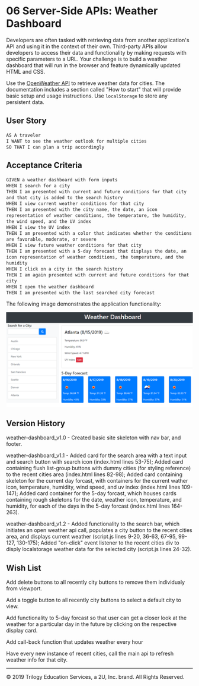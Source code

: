 # 06 Server-Side APIs: Weather Dashboard

Developers are often tasked with retrieving data from another application's API and using it in the context of their own. Third-party APIs allow developers to access their data and functionality by making requests with specific parameters to a URL. Your challenge is to build a weather dashboard that will run in the browser and feature dynamically updated HTML and CSS.

Use the [OpenWeather API](https://openweathermap.org/api) to retrieve weather data for cities. The documentation includes a section called "How to start" that will provide basic setup and usage instructions. Use `localStorage` to store any persistent data.

## User Story

```
AS A traveler
I WANT to see the weather outlook for multiple cities
SO THAT I can plan a trip accordingly
```

## Acceptance Criteria

```
GIVEN a weather dashboard with form inputs
WHEN I search for a city
THEN I am presented with current and future conditions for that city and that city is added to the search history
WHEN I view current weather conditions for that city
THEN I am presented with the city name, the date, an icon representation of weather conditions, the temperature, the humidity, the wind speed, and the UV index
WHEN I view the UV index
THEN I am presented with a color that indicates whether the conditions are favorable, moderate, or severe
WHEN I view future weather conditions for that city
THEN I am presented with a 5-day forecast that displays the date, an icon representation of weather conditions, the temperature, and the humidity
WHEN I click on a city in the search history
THEN I am again presented with current and future conditions for that city
WHEN I open the weather dashboard
THEN I am presented with the last searched city forecast
```

The following image demonstrates the application functionality:

![weather dashboard demo](./Assets/06-server-side-apis-homework-demo.png)

## Version History
weather-dashboard_v1.0 - Created basic site skeleton with nav bar, and footer.

weather-dashboard_v1.1 - Added card for the search area with a text input and search button with search icon (index.html lines 53-75); Added card containing flush list-group buttons with dummy cities (for styling reference) to the recent cities area (index.html lines 82-98); Added card containing skeleton for the current day forcast, with containers for the current wather icon, temperature, humidity, wind speed, and uv index (index.html lines 109-147); Added card container for the 5-day forcast, which houses cards containing rough skeletons for the date, weather icon, temperature, and humidity, for each of the days in the 5-day forcast (index.html lines 164-263).

weather-dashboard_v1.2 - Added functionality to the search bar, which initiates an open weather api call, populates a city button to the recent cities area, and displays current weather (script.js lines 9-20, 36-63, 67-95, 99-127, 130-175); Added "on-click" event listener to the recent cities div to disply localstorage weather data for the selected city (script.js lines 24-32).  

## Wish List

Add delete buttons to all recently city buttons to remove them individualy from viewport.

Add a toggle button to all recently city buttons to select a default city to view.

Add functionality to 5-day forcast so that user can get a closer look at the weather for a particular day in the future by clicking on the respective display card.

Add call-back function that updates weather every hour

Have every new instance of recent cities, call the main api to refresh weather info for that city.

- - -
© 2019 Trilogy Education Services, a 2U, Inc. brand. All Rights Reserved.
